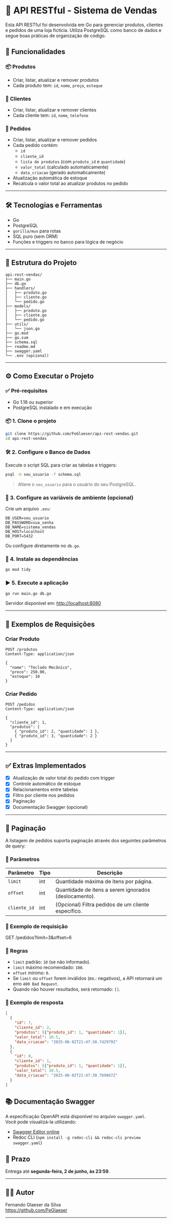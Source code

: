 # 🛒 API RESTful - Sistema de Vendas

Esta API RESTful foi desenvolvida em Go para gerenciar produtos, clientes e pedidos de uma loja fictícia. Utiliza PostgreSQL como banco de dados e segue boas práticas de organização de código.

## 🚀 Funcionalidades

### 📦 Produtos
- Criar, listar, atualizar e remover produtos
- Cada produto tem: `id`, `nome`, `preço`, `estoque`

### 👤 Clientes
- Criar, listar, atualizar e remover clientes
- Cada cliente tem: `id`, `nome`, `telefone`

### 🧾 Pedidos
- Criar, listar, atualizar e remover pedidos
- Cada pedido contém:
  - `id`
  - `cliente_id`
  - `lista de produtos` (com `produto_id` e `quantidade`)
  - `valor_total` (calculado automaticamente)
  - `data_criacao` (gerado automaticamente)
- Atualização automática de estoque
- Recalcula o valor total ao atualizar produtos no pedido

---

## 🛠️ Tecnologias e Ferramentas

- Go
- PostgreSQL
- `gorilla/mux` para rotas
- SQL puro (sem ORM)
- Funções e triggers no banco para lógica de negócio

---

## 📁 Estrutura do Projeto

```
api-rest-vendas/
├── main.go
├── db.go
├── handlers/
│   ├── produto.go
│   ├── cliente.go
│   └── pedido.go
├── models/
│   ├── produto.go
│   ├── cliente.go
│   └── pedido.go
├── utils/
│   └── json.go
├── go.mod
├── go.sum
├── schema.sql
├── readme.md
├── swagger.yaml
└── .env (opcional)
```

---

## ⚙️ Como Executar o Projeto

### ✅ Pré-requisitos

- Go 1.18 ou superior
- PostgreSQL instalado e em execução

### 📦 1. Clone o projeto

```bash
git clone https://github.com/FeGlaeser/api-rest-vendas.git
cd api-rest-vendas
```

### 🛠️ 2. Configure o Banco de Dados

Execute o script SQL para criar as tabelas e triggers:

```bash
psql -U seu_usuario -f schema.sql
```

> Altere o `seu_usuario` para o usuário do seu PostgreSQL.

### 🔐 3. Configure as variáveis de ambiente (opcional)

Crie um arquivo `.env`:

```env
DB_USER=seu_usuario
DB_PASSWORD=sua_senha
DB_NAME=sistema_vendas
DB_HOST=localhost
DB_PORT=5432
```

Ou configure diretamente no `db.go`.

### 🧰 4. Instale as dependências

```bash
go mod tidy
```

### ▶️ 5. Execute a aplicação

```bash
go run main.go db.go
```

Servidor disponível em: [http://localhost:8080](http://localhost:8080)

---

## 🔄 Exemplos de Requisições

### Criar Produto

```http
POST /produtos
Content-Type: application/json

{
  "nome": "Teclado Mecânico",
  "preco": 250.00,
  "estoque": 10
}
```

### Criar Pedido

```http
POST /pedidos
Content-Type: application/json

{
  "cliente_id": 1,
  "produtos": [
    { "produto_id": 2, "quantidade": 1 },
    { "produto_id": 3, "quantidade": 2 }
  ]
}
```

---

## ✅ Extras Implementados

- [x] Atualização de valor total do pedido com trigger
- [x] Controle automático de estoque
- [x] Relacionamentos entre tabelas
- [x] Filtro por cliente nos pedidos
- [x] Paginação
- [x] Documentação Swagger (opcional)

---

## 📄 Paginação

A listagem de pedidos suporta paginação através dos seguintes parâmetros de query:

### 🔹 Parâmetros

| Parâmetro   | Tipo   | Descrição                               |
|-------------|--------|-----------------------------------------|
| `limit`     | int    | Quantidade máxima de itens por página.  |
| `offset`    | int    | Quantidade de itens a serem ignorados (deslocamento). |
| `cliente_id`| int    | (Opcional) Filtra pedidos de um cliente específico. |

### 🔹 Exemplo de requisição
GET /pedidos?limit=3&offset=6
### 🔹 Regras

- `limit` padrão: `10` (se não informado).
- `limit` máximo recomendado: `100`.
- `offset` mínimo: `0`.
- Se `limit` ou `offset` forem inválidos (ex.: negativos), a API retornará um erro `400 Bad Request`.
- Quando não houver resultados, será retornado: `[]`.

### 🔹 Exemplo de resposta

```json
[
  {
    "id": 7,
    "cliente_id": 2,
    "produtos": [{"produto_id": 1, "quantidade": 1}],
    "valor_total": 10.5,
    "data_criacao": "2025-06-02T21:47:30.742979Z"
  },
  {
    "id": 8,
    "cliente_id": 1,
    "produtos": [{"produto_id": 1, "quantidade": 1}],
    "valor_total": 10.5,
    "data_criacao": "2025-06-02T21:47:30.769867Z"
  }
] 
```

## 📚 Documentação Swagger

A especificação OpenAPI está disponível no arquivo `swagger.yaml`.  
Você pode visualizá-la utilizando:

- [Swagger Editor online](https://editor.swagger.io/)
- Redoc CLI (`npm install -g redoc-cli && redoc-cli preview swagger.yaml`)

## 📅 Prazo

Entrega até **segunda-feira, 2 de junho, às 23:59**.

---

## 👨‍💻 Autor

Fernando Glaeser da Silva  
https://github.com/FeGlaeser

---
